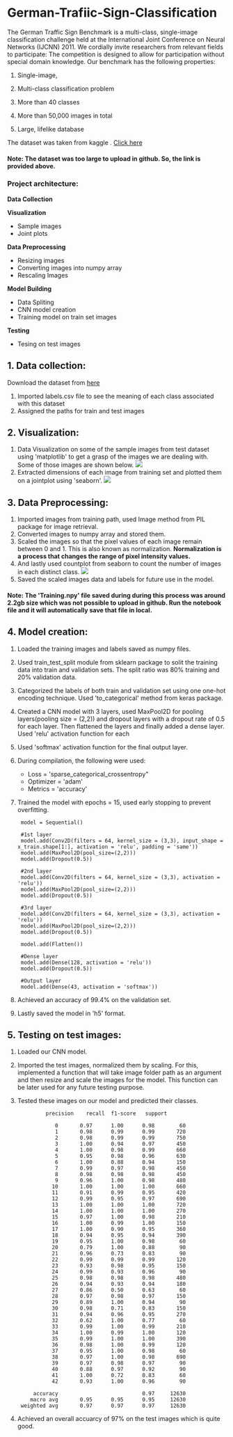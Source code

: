 # German-Trafiic-Sign-Classification 

The German Traffic Sign Benchmark is a multi-class, single-image classification challenge held at the International Joint Conference on Neural Networks (IJCNN) 2011. We cordially invite researchers from relevant fields to participate: The competition is designed to allow for participation without special domain knowledge. Our benchmark has the following properties: 

  

1. Single-image,  

2. Multi-class classification problem 

3. More than 40 classes 

4. More than 50,000 images in total 

5. Large, lifelike database 

 

The dataset was taken from kaggle . [Click here](https://www.kaggle.com/meowmeowmeowmeowmeow/gtsrb-german-traffic-sign)

#### Note: The dataset was too large to upload in github. So, the link is provided above.

### Project architecture:

**Data Collection**

**Visualization**

  - Sample images
  - Joint plots
      
**Data Preprocessing**

  - Resizing images
  - Converting images into numpy array
  - Rescaling Images
      
**Model Building**

  - Data Spliting
  - CNN model creation
  - Training model on train set images
      
**Testing**
   
  - Tesing on test images
      
      
## 1. Data collection:

Download the dataset from [here](https://www.kaggle.com/meowmeowmeowmeowmeow/gtsrb-german-traffic-sign)

  1. Imported labels.csv file to see the meaning of each class associated with this dataset
  2. Assigned the paths for train and test images

## 2. Visualization:

  1. Data Visualization on some of the sample images from test dataset using 'matplotlib' to get a grasp of the images we are dealing with. 
     Some of those images are shown below.
     ![](images/t1.png)
  2. Extracted dimensions of each image from training set and plotted them on a jointplot using 'seaborn'.
     ![](images/jointplot.png)
  
      
      
## 3. Data Preprocessing:

  1. Imported images from training path, used Image method from PIL package for image retrieval.
  2. Converted images to numpy array and stored them.
  3. Scaled the images so that the pixel values of each image remain between 0 and 1. This is also known as normalization.
     **Normalization is a process that changes the range of pixel intensity values.**
  4. And lastly used countplot from seaborn to count the number of images in each distinct class.
     ![](images/distribution.png)
  5. Saved the scaled images data and labels for future use in the model.
      
#### Note: The 'Training.npy' file saved during during this process was around 2.2gb size which was not possible to upload in github. Run the notebook file and it will automatically save that file in local.

## 4. Model creation:
      
  1. Loaded the training images and labels saved as numpy files.
  2. Used train_test_split module from sklearn package to solit the training data into train and validation sets. 
     The split ratio was 80% training and 20% validation data.
  3. Categorized the labels of both train and validation set using one one-hot encoding technique. 
     Used 'to_categorical' method from keras package.
  4. Created a CNN model with 3 layers, used MaxPool2D for pooling layers(pooling size = (2,2)) and dropout layers with a dropout rate of 0.5 for each layer.
     Then flattened the layers and finally added a dense layer. Used 'relu' activation function for each
  5. Used 'softmax' activation function for the final output layer.
  6. During compilation, the following were used:
      - Loss = 'sparse_categorical_crossentropy"
      - Optimizer = 'adam'
      - Metrics = 'accuracy'
  7. Trained the model with epochs = 15, used early stopping to prevent overfitting.
          
          model = Sequential()

          #1st layer
          model.add(Conv2D(filters = 64, kernel_size = (3,3), input_shape = x_train.shape[1:], activation = 'relu', padding = 'same'))
          model.add(MaxPool2D(pool_size=(2,2)))
          model.add(Dropout(0.5))

          #2nd layer
          model.add(Conv2D(filters = 64, kernel_size = (3,3), activation = 'relu'))
          model.add(MaxPool2D(pool_size=(2,2)))
          model.add(Dropout(0.5))

          #3rd layer
          model.add(Conv2D(filters = 64, kernel_size = (3,3), activation = 'relu'))
          model.add(MaxPool2D(pool_size=(2,2)))
          model.add(Dropout(0.5))

          model.add(Flatten())

          #Dense layer
          model.add(Dense(128, activation = 'relu'))
          model.add(Dropout(0.5))

          #Output layer
          model.add(Dense(43, activation = 'softmax'))

  8. Achieved an accuracy of 99.4% on the validation set.
  9. Lastly saved the model in 'h5' format.

## 5. Testing on test images:
      
  1. Loaded our CNN model.
  2. Imported the test images, normalized them by scaling. 
     For this, implemented a function that will take image folder path as an argument and then resize and scale the images for the model. 
     This function can be later used for any future testing purpose.
  3. Tested these images on our model and predicted their classes.
  
                  precision    recall  f1-score   support

                     0       0.97      1.00      0.98        60
                     1       0.98      0.99      0.99       720
                     2       0.98      0.99      0.99       750
                     3       1.00      0.94      0.97       450
                     4       1.00      0.98      0.99       660
                     5       0.95      0.98      0.96       630
                     6       1.00      0.88      0.94       150
                     7       0.99      0.97      0.98       450
                     8       0.98      0.98      0.98       450
                     9       0.96      1.00      0.98       480
                    10       1.00      1.00      1.00       660
                    11       0.91      0.99      0.95       420
                    12       0.99      0.95      0.97       690
                    13       1.00      1.00      1.00       720
                    14       1.00      1.00      1.00       270
                    15       0.97      1.00      0.98       210
                    16       1.00      0.99      1.00       150
                    17       1.00      0.90      0.95       360
                    18       0.94      0.95      0.94       390
                    19       0.95      1.00      0.98        60
                    20       0.79      1.00      0.88        90
                    21       0.96      0.73      0.83        90
                    22       0.99      0.99      0.99       120
                    23       0.93      0.98      0.95       150
                    24       0.99      0.93      0.96        90
                    25       0.98      0.98      0.98       480
                    26       0.94      0.93      0.94       180
                    27       0.86      0.50      0.63        60
                    28       0.97      0.98      0.97       150
                    29       0.89      1.00      0.94        90
                    30       0.98      0.71      0.83       150
                    31       0.94      0.96      0.95       270
                    32       0.62      1.00      0.77        60
                    33       0.99      1.00      0.99       210
                    34       1.00      0.99      1.00       120
                    35       0.99      1.00      1.00       390
                    36       0.98      1.00      0.99       120
                    37       0.95      1.00      0.98        60
                    38       0.97      1.00      0.98       690
                    39       0.97      0.98      0.97        90
                    40       0.88      0.97      0.92        90
                    41       1.00      0.72      0.83        60
                    42       0.93      1.00      0.96        90

              accuracy                           0.97     12630
             macro avg       0.95      0.95      0.95     12630
          weighted avg       0.97      0.97      0.97     12630

  4. Achieved an overall accuarcy of 97% on the test images which is quite good.
